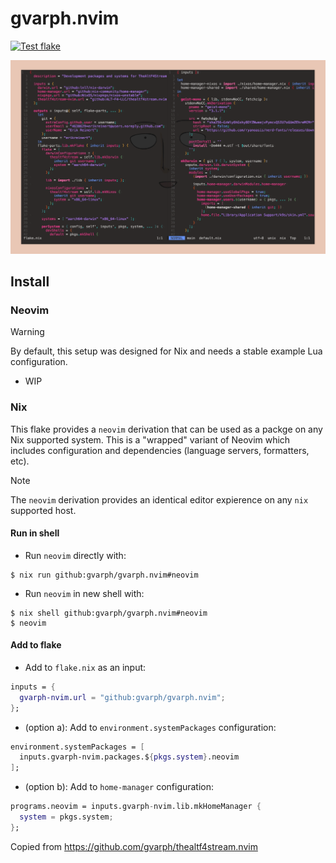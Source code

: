 # gvarph.nvim

[![Test flake](https://github.com/gvarph/gvarph.nvim/actions/workflows/flake.yaml/badge.svg)](https://github.com/gvarph/gvarph.nvim/actions/workflows/flake.yaml)

![Preview](https://github.com/gvarph/gvarph.nvim/blob/main/lib/preview.webp)

## Install

### Neovim

> [!WARNING]
> By default, this setup was designed for Nix and needs a stable example Lua configuration.

-   WIP

### Nix

This flake provides a `neovim` derivation that can be used as a packge on any Nix supported system. This is a "wrapped" variant of Neovim which includes configuration and dependencies (language servers, formatters, etc).

> [!NOTE]
> The `neovim` derivation provides an identical editor expierence on any `nix` supported host.

#### Run in shell

-   Run `neovim` directly with:

```shell
$ nix run github:gvarph/gvarph.nvim#neovim
```

-   Run `neovim` in new shell with:

```shell
$ nix shell github:gvarph/gvarph.nvim#neovim
$ neovim
```

#### Add to flake

-   Add to `flake.nix` as an input:

```nix
inputs = {
  gvarph-nvim.url = "github:gvarph/gvarph.nvim";
};
```

-   (option a): Add to `environment.systemPackages` configuration:

```nix
environment.systemPackages = [
  inputs.gvarph-nvim.packages.${pkgs.system}.neovim
];
```

-   (option b): Add to `home-manager` configuration:

```nix
programs.neovim = inputs.gvarph-nvim.lib.mkHomeManager {
  system = pkgs.system;
};
```

Copied from https://github.com/gvarph/thealtf4stream.nvim

